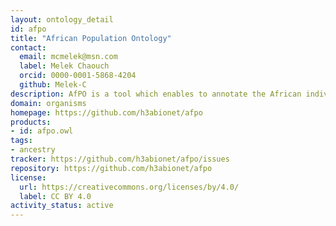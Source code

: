 ```yaml
---
layout: ontology_detail
id: afpo
title: "African Population Ontology"
contact:
  email: mcmelek@msn.com
  label: Melek Chaouch
  orcid: 0000-0001-5868-4204
  github: Melek-C
description: AfPO is a tool which enables to annotate the African individuals, and brings together knowledge accumulated about existing populations with their genetic fingerprint in a standardized format.
domain: organisms
homepage: https://github.com/h3abionet/afpo
products:
- id: afpo.owl
tags:
- ancestry
tracker: https://github.com/h3abionet/afpo/issues
repository: https://github.com/h3abionet/afpo
license:
  url: https://creativecommons.org/licenses/by/4.0/
  label: CC BY 4.0
activity_status: active
---
```

